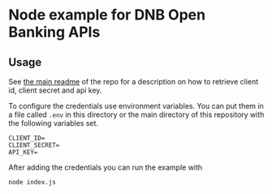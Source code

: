 # Node example for DNB Open Banking APIs

## Usage

See [the main readme][] of the repo for a description on how to
retrieve client id, client secret and api key.

To configure the credentials use environment variables. You can
put them in a file called `.env` in this directory or the main directory 
of this repository with the following variables set.

```
CLIENT_ID=
CLIENT_SECRET=
API_KEY=
```

After adding the credentials you can run the example with

```
node index.js
```


[the main readme]: /../../blob/master/README.md
